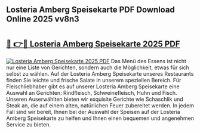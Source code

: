 ## Losteria Amberg Speisekarte PDF Download Online 2025 vv8n3

# <h2><a href="http://gcckf9i.nevu.top/?p=Losteria+Amberg+Speisekarte">🔗 👉🔴 Losteria Amberg Speisekarte 2025 PDF</a></h2>

[![Losteria Amberg Speisekarte 2025 PDF](https://i.imgur.com/dBaPXMq.png)](http://gcckf9i.nevu.top/?p=Losteria+Amberg+Speisekarte)
Das Menü des Essens ist nicht nur eine Liste von Gerichten, sondern auch die Möglichkeit, etwas für sich selbst zu wählen. Auf der Losteria Amberg Speisekarte unseres Restaurants finden Sie leichte und frische Salate in unserem speziellen Bereich. Für Fleischliebhaber gibt es auf unserer Losteria Amberg Speisekarte eine Auswahl an Gerichten: Rindfleisch, Schweinefleisch, Huhn und Fisch. Unseren Auserwählten bieten wir exquisite Gerichte wie Schaschlik und Steak an, die auf einem alten, natürlichen Feuer zubereitet werden. In jedem Fall sind wir bereit, Ihnen bei der Auswahl der Speisen auf der Losteria Amberg Speisekarte zu helfen und Ihnen einen bequemen und angenehmen Service zu bieten.
